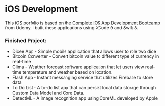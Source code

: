 # iOS Development 

This iOS porfolio is based on the [Complete iOS App Development Bootcamp] from Udemy. I built these applications using XCode 9 and Swift 3. 

### Finished Project:
* Dicee App - Simple mobile application that allows user to role two dice
* Bitcoin Converter - Convert bitcoin value to different type of currency in real-time
* Clima - Weather forecast software application that let users view real-time temperature and weather based on location.
* Flash App - Instant messanging service that utilizes Firebase to store data
* To Do List - A to-do list app that can persist local data storage through Custom Data Model and Core Data.
* DetectML - A image recognition app using CoreML developed by Apple

[Complete iOS App Development Bootcamp]: https://www.udemy.com/best-ios-10-swift-3-xcode-8-course/

